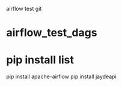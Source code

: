 airflow test git
# airflow_test_dags

# pip install list
pip install apache-airflow
pip install jaydeapi